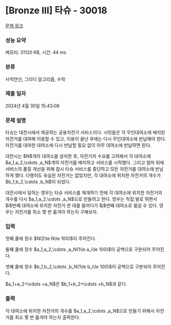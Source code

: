 # [Bronze III] 타슈 - 30018 

[문제 링크](https://www.acmicpc.net/problem/30018) 

### 성능 요약

메모리: 31120 KB, 시간: 44 ms

### 분류

사칙연산, 그리디 알고리즘, 수학

### 제출 일자

2024년 4월 30일 15:43:08

### 문제 설명

<p>타슈는 대전시에서 제공하는 공용자전거 서비스이다. 시민들은 각 무인대여소에 배치된 자전거를 대여해 이용할 수 있고, 이용이 끝난 후에는 다시 무인대여소에 반납해야 한다. 자전거를 대여한 대여소에 다시 반납할 필요 없이 아무 대여소에 반납하면 된다.</p>

<p>대전시는 $N$개의 대여소를 설치한 후, 자전거의 수요를 고려해서 각 대여소에 $a_1,a_2,\cdots ,a_N$개의 자전거를 배치하고 서비스를 시작했다. 그리고 얼마 뒤에 서비스의 품질 개선을 위해 잠시 타슈 서비스를 중단하고 모든 자전거를 대여소에 반납하게 했다. 다행히도 유실된 자전거는 없었지만, 각 대여소에 위치한 자전거의 개수가 $b_1,b_2,\cdots ,b_N$이 되었다.</p>

<p>대전시에서 일하는 영우는 타슈 서비스를 재개하기 전에 각 대여소에 위치한 자전거의 개수를 다시 $a_1,a_2,\cdots ,a_N$으로 만들려고 한다. 영우는 직접 발로 뛰면서 $i$번째 대여소에 위치한 자전거 한 대를 들어다가 $j$번째 대여소로 옮길 수 있다. 영우는 자전거를 최소 몇 번 옮겨야 하는지 구해보자.</p>

### 입력 

 <p>첫째 줄에 정수 $N(2\le N\le 100)$이 주어진다.</p>

<p>둘째 줄에 정수 $a_1,a_2,\cdots ,a_N(1\le a_i\le 100)$이 공백으로 구분되어 주어진다.</p>

<p>셋째 줄에 정수 $b_1,b_2,\cdots ,b_N(1\le b_i\le 100)$이 공백으로 구분되어 주어진다.</p>

<p>$a_1+a_2+\cdots +a_N$은 $b_1+b_2+\cdots +b_N$과 같다.</p>

### 출력 

 <p>각 대여소에 위치한 자전거의 개수를 $a_1,a_2,\cdots ,a_N$으로 만들기 위해서 자전거를 최소 몇 번 옮겨야 하는지 출력한다.</p>

